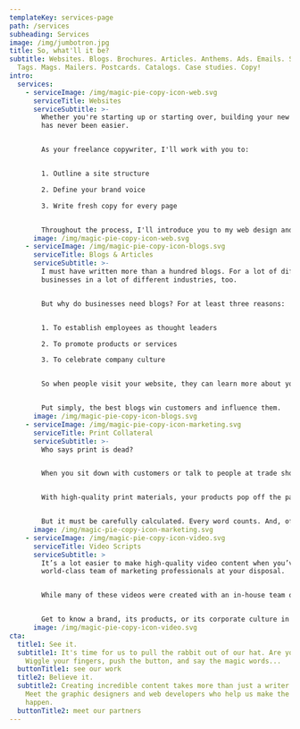 ```yaml
---
templateKey: services-page
path: /services
subheading: Services
image: /img/jumbotron.jpg
title: So, what'll it be?
subtitle: Websites. Blogs. Brochures. Articles. Anthems. Ads. Emails. Slogans.
  Tags. Mags. Mailers. Postcards. Catalogs. Case studies. Copy!
intro:
  services:
    - serviceImage: /img/magic-pie-copy-icon-web.svg
      serviceTitle: Websites
      serviceSubtitle: >-
        Whether you're starting up or starting over, building your new website
        has never been easier. 


        As your freelance copywriter, I'll work with you to: 


        1. Outline a site structure

        2. Define your brand voice

        3. Write fresh copy for every page


        Throughout the process, I'll introduce you to my web design and development partners. These guys—they're wizards. Together, we'll customize a website that invites, engages, and inspires your audience.
      image: /img/magic-pie-copy-icon-web.svg
    - serviceImage: /img/magic-pie-copy-icon-blogs.svg
      serviceTitle: Blogs & Articles
      serviceSubtitle: >-
        I must have written more than a hundred blogs. For a lot of different
        businesses in a lot of different industries, too.


        But why do businesses need blogs? For at least three reasons:


        1. To establish employees as thought leaders

        2. To promote products or services

        3. To celebrate company culture


        So when people visit your website, they can learn more about your brand, and–more to the point–fall in love with it. 


        Put simply, the best blogs win customers and influence them.
      image: /img/magic-pie-copy-icon-blogs.svg
    - serviceImage: /img/magic-pie-copy-icon-marketing.svg
      serviceTitle: Print Collateral
      serviceSubtitle: >-
        Who says print is dead? 


        When you sit down with customers or talk to people at trade shows, you've got to leave something behind. Something memorable. To touch. To read. To experience. Same thing goes for your storefront, food truck, or pizza place. 


        With high-quality print materials, your products pop off the page. Your mission is undeniable. Your brand? It's unbeatable! With well-written, beautifully designed print collateral, you can attract, engage, and activate your audience. 


        But it must be carefully calculated. Every word counts. And, of course, it all starts with your copy.
      image: /img/magic-pie-copy-icon-marketing.svg
    - serviceImage: /img/magic-pie-copy-icon-video.svg
      serviceTitle: Video Scripts
      serviceSubtitle: >
        It’s a lot easier to make high-quality video content when you’ve got a
        world-class team of marketing professionals at your disposal.


        While many of these videos were created with an in-house team of talented creatives at a local startup, they reflect the Magic Pie craft of scriptwriting and voice-over work.


        Get to know a brand, its products, or its corporate culture in these videos produced by the brain trust at Magic Pie Copy.
      image: /img/magic-pie-copy-icon-video.svg
cta:
  title1: See it.
  subtitle1: It's time for us to pull the rabbit out of our hat. Are you ready?
    Wiggle your fingers, push the button, and say the magic words...
  buttonTitle1: see our work
  title2: Believe it.
  subtitle2: Creating incredible content takes more than just a writer’s touch.
    Meet the graphic designers and web developers who help us make the magic
    happen.
  buttonTitle2: meet our partners
---
```

